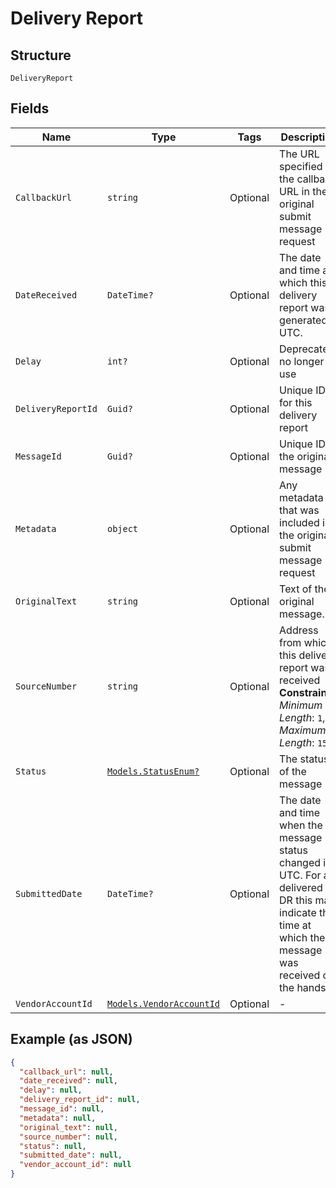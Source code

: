 
# Delivery Report

## Structure

`DeliveryReport`

## Fields

| Name | Type | Tags | Description |
|  --- | --- | --- | --- |
| `CallbackUrl` | `string` | Optional | The URL specified as the callback URL in the original submit message request |
| `DateReceived` | `DateTime?` | Optional | The date and time at which this delivery report was generated in UTC. |
| `Delay` | `int?` | Optional | Deprecated, no longer in use |
| `DeliveryReportId` | `Guid?` | Optional | Unique ID for this delivery report |
| `MessageId` | `Guid?` | Optional | Unique ID of the original message |
| `Metadata` | `object` | Optional | Any metadata that was included in the original submit message request |
| `OriginalText` | `string` | Optional | Text of the original message. |
| `SourceNumber` | `string` | Optional | Address from which this delivery report was received<br>**Constraints**: *Minimum Length*: `1`, *Maximum Length*: `15` |
| `Status` | [`Models.StatusEnum?`](/doc/models/status-enum.md) | Optional | The status of the message |
| `SubmittedDate` | `DateTime?` | Optional | The date and time when the message status changed in UTC. For a delivered DR this may indicate the time at which the message was received on the handset. |
| `VendorAccountId` | [`Models.VendorAccountId`](/doc/models/vendor-account-id.md) | Optional | - |

## Example (as JSON)

```json
{
  "callback_url": null,
  "date_received": null,
  "delay": null,
  "delivery_report_id": null,
  "message_id": null,
  "metadata": null,
  "original_text": null,
  "source_number": null,
  "status": null,
  "submitted_date": null,
  "vendor_account_id": null
}
```

